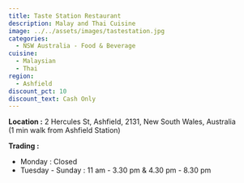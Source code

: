 ```yaml
---
title: Taste Station Restaurant
description: Malay and Thai Cuisine
image: ../../assets/images/tastestation.jpg
categories:
  - NSW Australia - Food & Beverage
cuisine:
  - Malaysian
  - Thai
region:
  - Ashfield
discount_pct: 10
discount_text: Cash Only
---
```

**Location :** 2 Hercules St, Ashfield, 2131, New South Wales, Australia\
(1 min walk from Ashfield Station)

**Trading :** 

* Monday : Closed
* Tuesday - Sunday : 11 am - 3.30 pm & 4.30 pm - 8.30 pm
